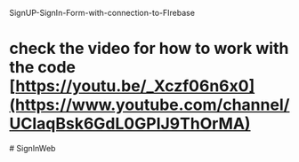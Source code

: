 ﻿SignUP-SignIn-Form-with-connection-to-FIrebase
# check the video for how to work with the code [https://youtu.be/_Xczf06n6x0](https://www.youtube.com/channel/UCIaqBsk6GdL0GPIJ9ThOrMA)
#   S i g n I n W e b  
 